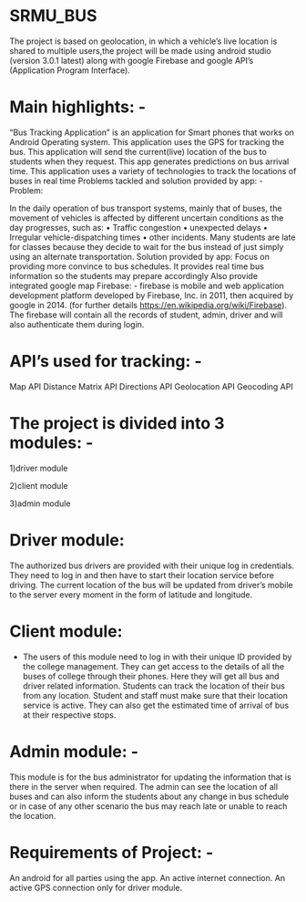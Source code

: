# SRMU_BUS 

The project is based on geolocation, in which a vehicle’s live location is shared to multiple users,the project will be made using android studio (version 3.0.1 latest) along with google Firebase and google API’s (Application Program Interface).

# Main highlights: -

“Bus Tracking Application” is an application for Smart phones that works on Android Operating system.
This application uses the GPS for tracking the bus.
This application will send the current(live) location of the bus to students when they request.
This app generates predictions on bus arrival time.
This application uses a variety of technologies to track the locations of buses in real time
Problems tackled and solution provided by app: - Problem:

In the daily operation of bus transport systems, mainly that of buses, the movement of vehicles is affected by different uncertain conditions as the day progresses, such as: •	Traffic congestion •	unexpected delays •	Irregular vehicle-dispatching times •	other incidents.
Many students are late for classes because they decide to wait for the bus instead of just simply using an alternate transportation. Solution provided by app:
Focus on providing more convince to bus schedules.
It provides real time bus information so the students may prepare accordingly
Also provide integrated google map
Firebase: - firebase is mobile and web application development platform developed by Firebase, Inc. in 2011, then acquired by google in 2014. (for further details https://en.wikipedia.org/wiki/Firebase). The firebase will contain all the records of student, admin, driver and will also authenticate them during login.

# API’s used for tracking: -

Map API
Distance Matrix API
Directions API
Geolocation API
Geocoding API

# The project is divided into 3 modules: - 

1)driver module 

2)client module

3)admin module

# Driver module: 
The authorized bus drivers are provided with their unique log in credentials. They need to log in and then have to start their location service before driving. The current location of the bus will be updated from driver’s mobile to the server every moment in the form of latitude and longitude.

# Client module: 
- The users of this module need to log in with their unique ID provided by the college management. They can get access to the details of all the buses of college through their phones. Here they will get all bus and driver related information. Students can track the location of their bus from any location. Student and staff must make sure that their location service is active. They can also get the estimated time of arrival of bus at their respective stops.

# Admin module: -
This module is for the bus administrator for updating the information that is there in the server when required. The admin can see the location of all buses and can also inform the students about any change in bus schedule or in case of any other scenario the bus may reach late or unable to reach the location.

# Requirements of Project: -

An android for all parties using the app.
An active internet connection.
An active GPS connection only for driver module.


